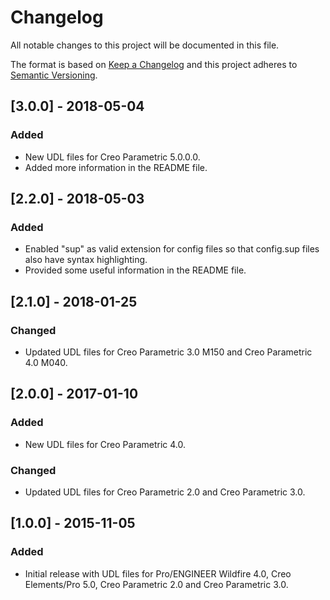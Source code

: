 # Changelog
All notable changes to this project will be documented in this file.

The format is based on [Keep a Changelog](http://keepachangelog.com/en/1.0.0/)
and this project adheres to [Semantic Versioning](http://semver.org/spec/v2.0.0.html).

## [3.0.0] - 2018-05-04
### Added
- New UDL files for Creo Parametric 5.0.0.0.
- Added more information in the README file.

## [2.2.0] - 2018-05-03
### Added
- Enabled "sup" as valid extension for config files so that config.sup files also have syntax highlighting.
- Provided some useful information in the README file.

## [2.1.0] - 2018-01-25
### Changed
- Updated UDL files for Creo Parametric 3.0 M150 and Creo Parametric 4.0 M040.

## [2.0.0] - 2017-01-10
### Added
- New UDL files for Creo Parametric 4.0.

### Changed
- Updated UDL files for Creo Parametric 2.0 and Creo Parametric 3.0.

## [1.0.0] - 2015-11-05
### Added
- Initial release with UDL files for Pro/ENGINEER Wildfire 4.0, Creo Elements/Pro 5.0, Creo Parametric 2.0 and Creo Parametric 3.0.
